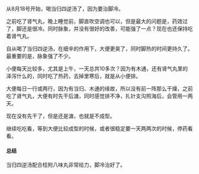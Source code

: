 从8月18号开始，喝当归四逆汤了，因为要治脚冷。

之前吃了肾气丸，晚上睡觉前，脚直吹空调也可以，但是最大的问题是，药效过了，脚还是很冷。同时脉象，并没有很好的改善，可能强了一点？现在也还保持吃着肾气丸。

自从喝了当归四逆汤，在细辛的作用下，大便更臭了，同时脚热的时间更持久了。最重要的是，脉象强了不少。

小便每天比较多，尤其是上午，一天总共10多次？因为有木通，还有肾气丸里的泽泻什么的，同时吃了热药，去掉里寒后，就是从小便排。

大便每日一行或两行，因为有当归、木通的缘故，所以没有前一阵那么干燥，之前吃了肾气丸，大便有时先干后溏，同时感觉排不净，扎针支沟照海后，会管用一两天。

现在没有先干了，但是还是溏，也就是不成型。

继续吃吃看，等到大便比较成型的时候，或者很稳定要一天两两次的时候，停药看看。

#### 总结

当归四逆汤配合桂附八味丸非常给力，脚冷治好了。